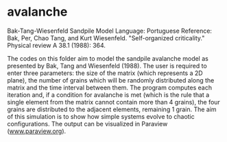 # avalanche

Bak-Tang-Wiesenfeld Sandpile Model
Language: Portuguese
Reference: Bak, Per, Chao Tang, and Kurt Wiesenfeld. "Self-organized criticality." Physical review A 38.1 (1988): 364.

The codes on this folder aim to model the sandpile avalanche model as presented by Bak, Tang and Wiesenfeld (1988). The user is
required to enter three parameters: the size of the matrix (which represents a 2D plane), the number of grains which will be
randomly distributed along the matrix and the time interval between them. The program computes each iteration and, if a
condition for avalanche is met (which is the rule that a single element from the matrix cannot contain more than 4 grains), the
four grains are distributed to the adjacent elements, remaining 1 grain. The aim of this simulation is to show how simple
systems evolve to chaotic configurations. The output can be visualized in Paraview (www.paraview.org).
